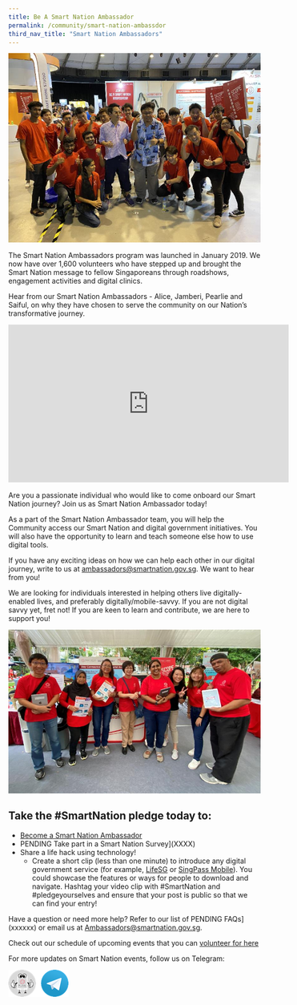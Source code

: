 ```yaml
---
title: Be A Smart Nation Ambassador
permalink: /community/smart-nation-ambassdor
third_nav_title: "Smart Nation Ambassadors"
---
```

![Smart Nation Ambassdors at an event](/images/_community/SNA-smart-Nation-U.jpg)

The Smart Nation Ambassadors program was launched in January 2019. We now have over 1,600 volunteers who have stepped up and brought the Smart Nation message to fellow Singaporeans through roadshows, engagement activities and digital clinics.

Hear from our Smart Nation Ambassadors - Alice, Jamberi, Pearlie and Saiful, on why they have chosen to serve the community on our Nation’s transformative journey.

<p><div class="bp-youtube">
<iframe width="560" height="315" src="https://www.youtube.com/embed/sY__ajCgMnk" frameborder="0" allow="accelerometer; autoplay; clipboard-write; encrypted-media; gyroscope; picture-in-picture" allowfullscreen></iframe>
</div></p>

Are you a passionate individual who would like to come onboard our Smart Nation journey? Join us as Smart Nation Ambassador today!

As a part of the Smart Nation Ambassador team, you will help the Community access our Smart Nation and digital government initiatives. You will also have the opportunity to learn and teach someone else how to use digital tools.

If you have any exciting ideas on how we can help each other in our digital journey, write to us at [ambassadors@smartnation.gov.sg](mailto:ambassadors@smartnation.gov.sg). We want to hear from you!

We are looking for individuals interested in helping others live digitally-enabled lives, and preferably digitally/mobile-savvy. If you are not digital savvy yet, fret not! If you are keen to learn and contribute, we are here to support you!

![Smart Nation Ambassdors at an Smart Nation & U event](/images/_community/SNA-Grp.jpg)

## Take the #SmartNation pledge today to:

- [Become a Smart Nation Ambassador](mailto:ambassadors@smartnation.gov.sg)  
- PENDING Take part in a Smart Nation Survey](XXXX)  
- Share a life hack using technology!
   - Create a short clip (less than one minute) to introduce any digital government service (for example,  [LifeSG](https://www.smartnation.gov.sg/what-is-smart-nation/initiatives/Strategic-National-Projects/lifesg-initiative) or  [SingPass Mobile](https://www.smartnation.gov.sg/what-is-smart-nation/initiatives/Strategic-National-Projects/national-digital-identity-ndi)).  You could showcase the features or ways for people to download and navigate. Hashtag your video clip with #SmartNation and  #pledgeyourselves and ensure that your post is public so that we can find your entry!

Have a question or need more help? Refer to our list of PENDING FAQs](xxxxxx) or email us at [Ambassadors@smartnation.gov.sg](mailto:Ambassadors@smartnation.gov.sg).

Check out our schedule of upcoming events that you can [volunteer for here](https://www.volunteer.sg/volunteer/agencies/agency_details?code=SmartNation)

For more updates on Smart Nation events, follow us on Telegram:<p>
<a href="https://t.me/SmartNationAmbassadors"><img src="/images/_community/sna-tg.png"></a>

